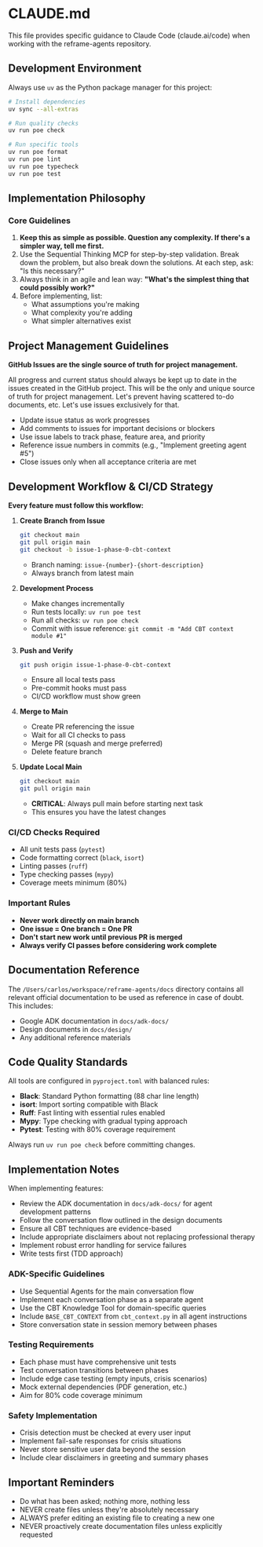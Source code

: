 # CLAUDE.md

This file provides specific guidance to Claude Code (claude.ai/code) when working with the reframe-agents repository.

## Development Environment

Always use `uv` as the Python package manager for this project:

```bash
# Install dependencies
uv sync --all-extras

# Run quality checks
uv run poe check

# Run specific tools
uv run poe format
uv run poe lint
uv run poe typecheck
uv run poe test
```

## Implementation Philosophy

### Core Guidelines
1. **Keep this as simple as possible. Question any complexity. If there's a simpler way, tell me first.**
2. Use the Sequential Thinking MCP for step-by-step validation. Break down the problem, but also break down the solutions. At each step, ask: "Is this necessary?"
3. Always think in an agile and lean way: **"What's the simplest thing that could possibly work?"**
4. Before implementing, list:
   - What assumptions you're making
   - What complexity you're adding
   - What simpler alternatives exist

## Project Management Guidelines

**GitHub Issues are the single source of truth for project management.**

All progress and current status should always be kept up to date in the issues created in the GitHub project. This will be the only and unique source of truth for project management. Let's prevent having scattered to-do documents, etc. Let's use issues exclusively for that.

- Update issue status as work progresses
- Add comments to issues for important decisions or blockers
- Use issue labels to track phase, feature area, and priority
- Reference issue numbers in commits (e.g., "Implement greeting agent #5")
- Close issues only when all acceptance criteria are met

## Development Workflow & CI/CD Strategy

**Every feature must follow this workflow:**

1. **Create Branch from Issue**
   ```bash
   git checkout main
   git pull origin main
   git checkout -b issue-1-phase-0-cbt-context
   ```
   - Branch naming: `issue-{number}-{short-description}`
   - Always branch from latest main

2. **Development Process**
   - Make changes incrementally
   - Run tests locally: `uv run poe test`
   - Run all checks: `uv run poe check`
   - Commit with issue reference: `git commit -m "Add CBT context module #1"`

3. **Push and Verify**
   ```bash
   git push origin issue-1-phase-0-cbt-context
   ```
   - Ensure all local tests pass
   - Pre-commit hooks must pass
   - CI/CD workflow must show green

4. **Merge to Main**
   - Create PR referencing the issue
   - Wait for all CI checks to pass
   - Merge PR (squash and merge preferred)
   - Delete feature branch

5. **Update Local Main**
   ```bash
   git checkout main
   git pull origin main
   ```
   - **CRITICAL**: Always pull main before starting next task
   - This ensures you have the latest changes

### CI/CD Checks Required
- All unit tests pass (`pytest`)
- Code formatting correct (`black`, `isort`)
- Linting passes (`ruff`)
- Type checking passes (`mypy`)
- Coverage meets minimum (80%)

### Important Rules
- **Never work directly on main branch**
- **One issue = One branch = One PR**
- **Don't start new work until previous PR is merged**
- **Always verify CI passes before considering work complete**

## Documentation Reference

The `/Users/carlos/workspace/reframe-agents/docs` directory contains all relevant official documentation to be used as reference in case of doubt. This includes:
- Google ADK documentation in `docs/adk-docs/`
- Design documents in `docs/design/`
- Any additional reference materials

## Code Quality Standards

All tools are configured in `pyproject.toml` with balanced rules:
- **Black**: Standard Python formatting (88 char line length)
- **isort**: Import sorting compatible with Black
- **Ruff**: Fast linting with essential rules enabled
- **Mypy**: Type checking with gradual typing approach
- **Pytest**: Testing with 80% coverage requirement

Always run `uv run poe check` before committing changes.

## Implementation Notes

When implementing features:
- Review the ADK documentation in `docs/adk-docs/` for agent development patterns
- Follow the conversation flow outlined in the design documents
- Ensure all CBT techniques are evidence-based
- Include appropriate disclaimers about not replacing professional therapy
- Implement robust error handling for service failures
- Write tests first (TDD approach)

### ADK-Specific Guidelines
- Use Sequential Agents for the main conversation flow
- Implement each conversation phase as a separate agent
- Use the CBT Knowledge Tool for domain-specific queries
- Include `BASE_CBT_CONTEXT` from `cbt_context.py` in all agent instructions
- Store conversation state in session memory between phases

### Testing Requirements
- Each phase must have comprehensive unit tests
- Test conversation transitions between phases
- Include edge case testing (empty inputs, crisis scenarios)
- Mock external dependencies (PDF generation, etc.)
- Aim for 80% code coverage minimum

### Safety Implementation
- Crisis detection must be checked at every user input
- Implement fail-safe responses for crisis situations
- Never store sensitive user data beyond the session
- Include clear disclaimers in greeting and summary phases

## Important Reminders

- Do what has been asked; nothing more, nothing less
- NEVER create files unless they're absolutely necessary
- ALWAYS prefer editing an existing file to creating a new one
- NEVER proactively create documentation files unless explicitly requested

